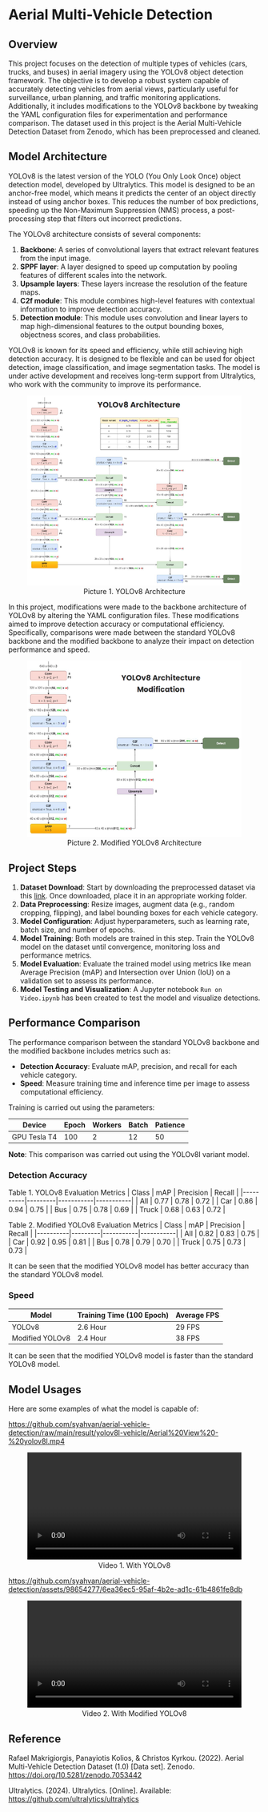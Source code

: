 # Aerial Multi-Vehicle Detection

## Overview

This project focuses on the detection of multiple types of vehicles (cars, trucks, and buses) in aerial imagery using the YOLOv8 object detection framework. The objective is to develop a robust system capable of accurately detecting vehicles from aerial views, particularly useful for surveillance, urban planning, and traffic monitoring applications. Additionally, it includes modifications to the YOLOv8 backbone by tweaking the YAML configuration files for experimentation and performance comparison. The dataset used in this project is the Aerial Multi-Vehicle Detection Dataset from Zenodo, which has been preprocessed and cleaned.

## Model Architecture

YOLOv8 is the latest version of the YOLO (You Only Look Once) object detection model, developed by Ultralytics. This model is designed to be an anchor-free model, which means it predicts the center of an object directly instead of using anchor boxes. This reduces the number of box predictions, speeding up the Non-Maximum Suppression (NMS) process, a post-processing step that filters out incorrect predictions.

The YOLOv8 architecture consists of several components:

1. **Backbone**: A series of convolutional layers that extract relevant features from the input image.
2. **SPPF layer**: A layer designed to speed up computation by pooling features of different scales into the network.
3. **Upsample layers**: These layers increase the resolution of the feature maps.
4. **C2f module**: This module combines high-level features with contextual information to improve detection accuracy.
5. **Detection module**: This module uses convolution and linear layers to map high-dimensional features to the output bounding boxes, objectness scores, and class probabilities.

YOLOv8 is known for its speed and efficiency, while still achieving high detection accuracy. It is designed to be flexible and can be used for object detection, image classification, and image segmentation tasks. The model is under active development and receives long-term support from Ultralytics, who work with the community to improve its performance.

<p align="center">
  <img src="https://raw.githubusercontent.com/syahvan/aerial-vehicle-detection/main/asset/Yolov8-Architecture.png" width="85%" height="85%">
  <br>
  Picture 1. YOLOv8 Architecture
</p>

In this project, modifications were made to the backbone architecture of YOLOv8 by altering the YAML configuration files. These modifications aimed to improve detection accuracy or computational efficiency. Specifically, comparisons were made between the standard YOLOv8 backbone and the modified backbone to analyze their impact on detection performance and speed.

<p align="center">
  <img src="https://raw.githubusercontent.com/syahvan/aerial-vehicle-detection/main/asset/Modified-Yolov8-Architecture.png" width="85%" height="85%">
  <br>
  Picture 2. Modified YOLOv8 Architecture
</p>

## Project Steps

1. **Dataset Download**: Start by downloading the preprocessed dataset via this [link](https://zenodo.org/records/7053442). Once downloaded, place it in an appropriate working folder.
2. **Data Preprocessing**: Resize images, augment data (e.g., random cropping, flipping), and label bounding boxes for each vehicle category.
3. **Model Configuration**: Adjust hyperparameters, such as learning rate, batch size, and number of epochs.
4. **Model Training**: Both models are trained in this step. Train the YOLOv8 model on the dataset until convergence, monitoring loss and performance metrics.
5. **Model Evaluation**: Evaluate the trained model using metrics like mean Average Precision (mAP) and Intersection over Union (IoU) on a validation set to assess its performance.
6. **Model Testing and Visualization**: A Jupyter notebook `Run on Video.ipynb` has been created to test the model and visualize detections.

## Performance Comparison

The performance comparison between the standard YOLOv8 backbone and the modified backbone includes metrics such as:

- **Detection Accuracy**: Evaluate mAP, precision, and recall for each vehicle category.
- **Speed**: Measure training time and inference time per image to assess computational efficiency.

Training is carried out using the parameters:

| Device       | Epoch  | Workers | Batch   | Patience |
|--------------|--------|---------|---------|----------|
| GPU Tesla T4 | 100    | 2       | 12      | 50       |

**Note**: This comparison was carried out using the YOLOv8l variant model.

### Detection Accuracy

Table 1. YOLOv8 Evaluation Metrics
| Class    | mAP     | Precision | Recall    |
|----------|---------|-----------|-----------|
| All      | 0.77    | 0.78      | 0.72      |
| Car      | 0.86    | 0.94      | 0.75      |
| Bus      | 0.75    | 0.78      | 0.69      |
| Truck    | 0.68    | 0.63      | 0.72      |

Table 2. Modified YOLOv8 Evaluation Metrics
| Class    | mAP     | Precision | Recall    |
|----------|---------|-----------|-----------|
| All      | 0.82    | 0.83      | 0.75      |
| Car      | 0.92    | 0.95      | 0.81      |
| Bus      | 0.78    | 0.79      | 0.70      |
| Truck    | 0.75    | 0.73      | 0.73      |

It can be seen that the modified YOLOv8 model has better accuracy than the standard YOLOv8 model.

### Speed

| Model           | Training Time (100 Epoch) | Average FPS |
|-----------------|---------------------------|-------------|
| YOLOv8          | 2.6 Hour                  | 29 FPS      |
| Modified YOLOv8 | 2.4 Hour                  | 38 FPS      |

It can be seen that the modified YOLOv8 model is faster than the standard YOLOv8 model.

## Model Usages

Here are some examples of what the model is capable of:

https://github.com/syahvan/aerial-vehicle-detection/raw/main/result/yolov8l-vehicle/Aerial%20View%20-%20yolov8l.mp4
<p align="center">
  <video controls width="85%">
    <source src="https://youtu.be/-GaxSPoVuqE?si=b-1sklTqhUx4WVfj" type="video/mp4">
    Your browser does not support the video tag.
  </video>
  <br>
  Video 1. With YOLOv8
</p>

https://github.com/syahvan/aerial-vehicle-detection/assets/98654277/6ea36ec5-95af-4b2e-ad1c-61b4861fe8db
<p align="center">
  <video controls width="85%">
    <source src="https://youtu.be/eHzwjScBaUs?si=7WGDmXp0oHzvBghJ" type="video/mp4">
    Your browser does not support the video tag.
  </video>
  <br>
  Video 2. With Modified YOLOv8
</p>

## Reference

Rafael Makrigiorgis, Panayiotis Kolios, & Christos Kyrkou. (2022). Aerial Multi-Vehicle Detection Dataset (1.0) [Data set]. Zenodo. https://doi.org/10.5281/zenodo.7053442

Ultralytics. (2024). Ultralytics. [Online]. Available: https://github.com/ultralytics/ultralytics


